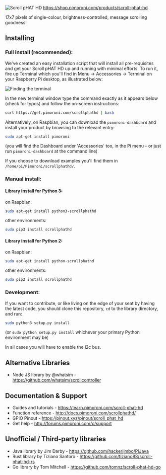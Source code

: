![Scroll pHAT HD](scroll-phat-hd-logo.png)
https://shop.pimoroni.com/products/scroll-phat-hd

17x7 pixels of single-colour, brightness-controlled, message scrolling goodness!

## Installing

### Full install (recommended):

We've created an easy installation script that will install all pre-requisites and get your Scroll pHAT HD
up and running with minimal efforts. To run it, fire up Terminal which you'll find in Menu -> Accessories -> Terminal
on your Raspberry Pi desktop, as illustrated below:

![Finding the terminal](http://get.pimoroni.com/resources/github-repo-terminal.png)

In the new terminal window type the command exactly as it appears below (check for typos) and follow the on-screen instructions:

```bash
curl https://get.pimoroni.com/scrollphathd | bash
```

Alternatively, on Raspbian, you can download the `pimoroni-dashboard` and install your product by browsing to the relevant entry:

```bash
sudo apt-get install pimoroni
```
(you will find the Dashboard under 'Accessories' too, in the Pi menu - or just run `pimoroni-dashboard` at the command line)

If you choose to download examples you'll find them in `/home/pi/Pimoroni/scrollphathd/`.

### Manual install:

#### Library install for Python 3:

on Raspbian:

```bash
sudo apt-get install python3-scrollphathd
```

other environments: 

```bash
sudo pip3 install scrollphathd
```

#### Library install for Python 2:

on Raspbian:

```bash
sudo apt-get install python-scrollphathd
```

other environments: 

```bash
sudo pip2 install scrollphathd
```

### Development:

If you want to contribute, or like living on the edge of your seat by having the latest code, you should clone this repository, `cd` to the library directory, and run:

```bash
sudo python3 setup.py install
```
(or `sudo python setup.py install` whichever your primary Python environment may be)

In all cases you will have to enable the i2c bus.

## Alternative Libraries

* Node JS library by @whatsim - https://github.com/whatsim/scrollcontroller

## Documentation & Support

* Guides and tutorials - https://learn.pimoroni.com/scroll-phat-hd
* Function reference - http://docs.pimoroni.com/scrollphathd/
* GPIO Pinout - https://pinout.xyz/pinout/scroll_phat_hd
* Get help - http://forums.pimoroni.com/c/support

## Unofficial / Third-party libraries

* Java library by Jim Darby - https://github.com/hackerjimbo/PiJava
* Rust library by Tiziano Santoro - https://github.com/tiziano88/scroll-phat-hd-rs
* Go library by Tom Mitchell - https://github.com/tomnz/scroll-phat-hd-go
